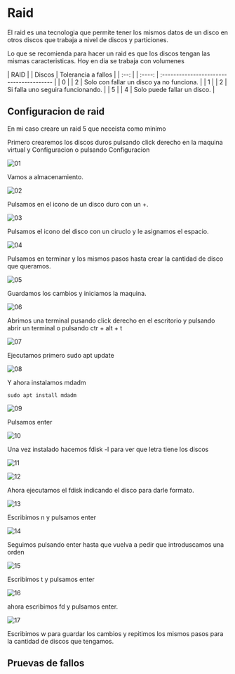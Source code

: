 # Raid

El raid es una tecnologia que permite tener los mismos datos de un disco en otros discos que trabaja a nivel de discos y particiones.

Lo que se recomienda para hacer un raid es que los discos tengan las mismas caracteristicas. Hoy en dia se trabaja con volumenes

| RAID | | Discos | Tolerancia a fallos                      |
| :--: | | :----: | :--------------------------------------- |
| 0    | | 2      | Solo con fallar un disco ya no funciona. |
| 1    | | 2      | Si falla uno seguira funcionando.        |
| 5    | | 4      | Solo puede fallar un disco.              |

## Configuracion de raid

En mi caso creare un raid 5 que neceista como minimo 

Primero crearemos los discos duros pulsando click derecho en la maquina virtual y Configuracion o pulsando Configuracion

![01](sources/raid/1.png)

Vamos a almacenamiento.

![02](sources/raid/2.png)

Pulsamos en el icono de un disco duro con un +.

![03](sources/raid/3.png)

Pulsamos el icono del disco con un ciruclo y le asignamos el espacio.

![04](sources/raid/4.png)

Pulsamos en terminar y los mismos pasos hasta crear la cantidad de disco que queramos.

![05](sources/raid/5.png)

Guardamos los cambios y iniciamos la maquina.

![06](sources/raid/6.png)

Abrimos una terminal pusando click derecho en el escritorio y pulsando abrir un terminal o pulsando ctr + alt + t

![07](sources/raid/7.png)

Ejecutamos primero sudo apt update

![08](sources/raid/8.png)

Y ahora instalamos mdadm

```
sudo apt install mdadm
```

![09](sources/raid/9.png)

Pulsamos enter

![10](sources/raid/10.png)

Una vez instalado hacemos fdisk -l para ver que letra tiene los discos

![11](sources/raid/11.png)

![12](sources/raid/12.png)

Ahora ejecutamos el fdisk indicando el disco para darle formato.

![13](sources/raid/13.png)

Escribimos n y pulsamos enter

![14](sources/raid/14.png)

Seguimos pulsando enter hasta que vuelva a pedir que introduscamos una orden

![15](sources/raid/15.png)

Escribimos t y pulsamos enter

![16](sources/raid/16.png)

ahora escribimos fd y pulsamos enter.

![17](sources/raid/17.png)

Escribimos w para guardar los cambios y repitimos los mismos pasos para la cantidad de discos que tengamos.





## Pruevas de fallos